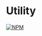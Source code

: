 # Utility

[![NPM](https://nodei.co/npm/humps.png?downloads=true&stars=true)](https://nodei.co/npm/humps/)